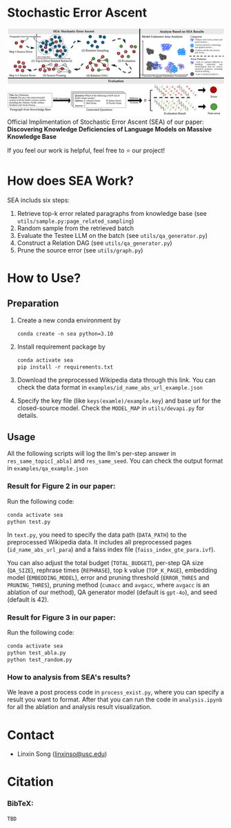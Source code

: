 # Stochastic Error Ascent
![Overall workflow of SEA](assets/teaser.jpg)
Official Implimentation of Stochastic Error Ascent (SEA) of our paper: **Discovering Knowledge Deficiencies of Language Models on Massive Knowledge Base**

If you feel our work is helpful, feel free to ⭐ our project!

# How does SEA Work?
SEA includs six steps:
1. Retrieve top-k error related paragraphs from knowledge base (see `utils/sample.py:page_related_sampling`)
2. Random sample from the retrieved batch
3. Evaluate the Testee LLM on the batch (see `utils/qa_generator.py`)
4. Construct a Relation DAG (see `utils/qa_generator.py`)
5. Prune the source error (see `utils/graph.py`)

# How to Use?

## Preparation
1. Create a new conda environment by
    ```
    conda create -n sea python=3.10
    ```
2. Install requirement package by
    ```
    conda activate sea
    pip install -r requirements.txt
    ```
3. Download the preprocessed Wikipedia data through this link. You can check the data format in `examples/id_name_abs_url_example.json`

4. Specify the key file (like `keys(examle)/example.key`) and base url for the closed-source model. Check the `MODEL_MAP` in `utils/devapi.py` for details.

## Usage

All the following scripts will log the llm's per-step answer in `res_same_topic[_abla]` and `res_same_seed`. You can check the output format in `examples/qa_example.json`

### Result for Figure 2 in our paper:
Run the following code:
```
conda activate sea
python test.py
```
In `text.py`, you need to specify the data path (`DATA_PATH`) to the preprocessed Wikipedia data. It includes all preprocessed pages (`id_name_abs_url_para`) and a faiss index file (`faiss_index_gte_para.ivf`). 

You can also adjust the total budget (`TOTAL_BUDGET`), per-step QA size (`QA_SIZE`), rephrase times (`REPHRASE`), top k value (`TOP_K_PAGE`), embedding model (`EMBEDDING_MODEL`), error and pruning threshold (`ERROR_THRES` and `PRUNING_THRES`), pruning method (`cumacc` and `avgacc`, where `avgacc` is an ablation of our method), QA generator model (default is `gpt-4o`), and seed (default is 42).

### Result for Figure 3 in our paper:
Run the following code:
```
conda activate sea
python test_abla.py
python test_random.py
```

### How to analysis from SEA's results?
We leave a post process code in `process_exist.py`, where you can specify a result you want to format. After that you can run the code in `analysis.ipynb` for all the ablation and analysis result visualization.

# Contact
- Linxin Song (linxinso@usc.edu)

# Citation
### BibTeX:
```
TBD
```